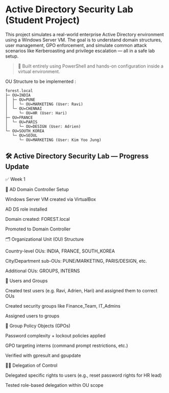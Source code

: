 # Active Directory Security Lab (Student Project)

This project simulates a real-world enterprise Active Directory environment using a Windows Server VM. The goal is to understand domain structures, user management, GPO enforcement, and simulate common attack scenarios like Kerberoasting and privilege escalation — all in a safe lab setup.

> 🔐 Built entirely using PowerShell and hands-on configuration inside a virtual environment.

OU Structure to be implemented :

```text
forest.local
├─ OU=INDIA
│  ├─ OU=PUNE
│  │  └─ OU=MARKETING (User: Ravi)
│  └─ OU=CHENNAI
│     └─ OU=HR (User: Hari)
├─ OU=FRANCE
│  └─ OU=PARIS
│     └─ OU=DESIGN (User: Adrien)
└─ OU=SOUTH_KOREA
   └─ OU=SEOUL
      └─ OU=MARKETING (User: Kim Yoo Jung)
```

## 🛠️ Active Directory Security Lab — Progress Update

✅ Week 1

🔧 AD Domain Controller Setup

Windows Server VM created via VirtualBox

AD DS role installed

Domain created: FOREST.local

Promoted to Domain Controller

🗂️ Organizational Unit (OU) Structure

Country-level OUs: INDIA, FRANCE, SOUTH_KOREA

City/Department sub-OUs: PUNE/MARKETING, PARIS/DESIGN, etc.

Additional OUs: GROUPS, INTERNS

👥 Users and Groups

Created test users (e.g. Ravi, Adrien, Hari) and assigned them to correct OUs

Created security groups like Finance_Team, IT_Admins

Assigned users to groups

🔐 Group Policy Objects (GPOs)

Password complexity + lockout policies applied

GPO targeting interns (command prompt restrictions, etc.)

Verified with gpresult and gpupdate

🧑‍💼 Delegation of Control

Delegated specific rights to users (e.g., reset password rights for HR lead)

Tested role-based delegation within OU scope
